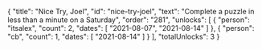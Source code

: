 {
  "title": "Nice Try, Joel",
  "id": "nice-try-joel",
  "text": "Complete a puzzle in less than a minute on a Saturday",
  "order": "281",
  "unlocks": [
    {
      "person": "itsalex",
      "count": 2,
      "dates": [
        "2021-08-07",
        "2021-08-14"
      ]
    },
    {
      "person": "cb",
      "count": 1,
      "dates": [
        "2021-08-14"
      ]
    }
  ],
  "totalUnlocks": 3
}
